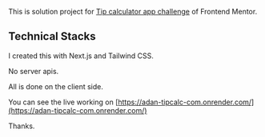 This is solution project for [Tip calculator app challenge](https://www.frontendmentor.io/challenges/tip-calculator-app-ugJNGbJUX) of Frontend Mentor.

## Technical Stacks
I created this with Next.js and Tailwind CSS.

No server apis. 

All is done on the client side.

You can see the live working on [https://adan-tipcalc-com.onrender.com/](https://adan-tipcalc-com.onrender.com/)

Thanks.